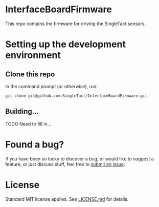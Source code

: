 # InterfaceBoardFirmware

This repo contains the firmware for driving the SingleTact sensors.

# Setting up the development environment

## Clone this repo
In the command prompt (or otherwise), run:

```
git clone git@github.com:SingleTact/InterfaceBoardFirmware.git
```

## Building...
TODO Need to fill in...

# Found a bug?
If you have been so lucky to discover a bug, or would like to suggest a
feature, or just discuss stuff, feel free to
[submit an issue](https://github.com/SingleTact/InterfaceBoardFirmware/issues).

# License
Standard MIT license applies. See [LICENSE.md](LICENSE.md) for details.
